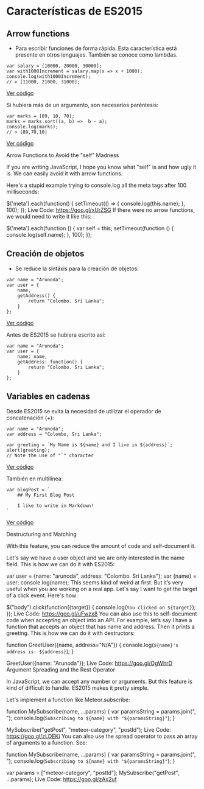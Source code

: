 # Características de ES2015

## Arrow functions
- Para escribir funciones de forma rápida. Esta característica está presente en otros lenguajes. También se conoce como lambdas.

```
var salary = [10000, 20000, 30000];
var with1000Increment = salary.map(x => x + 1000);
console.log(with1000Increment);
// > [11000, 21000, 31000];
```
[Ver código](https://goo.gl/Tc0BV4)

Si hubiera más de un argumento, son necesarios paréntesis:
```
var marks = [89, 10, 70];
marks = marks.sort((a, b) =>  b - a);
console.log(marks);
// > [89,70,10]
```
[Ver código](https://goo.gl/08Ilik)

Arrow Functions to Avoid the "self" Madness

If you are writing JavaScript, I hope you know what "self" is and how ugly it is. We can easily avoid it with arrow functions.

Here's a stupid example trying to console.log all the meta tags after 100 milliseconds:

$('meta').each(function() {
    setTimeout(() => {
        console.log(this.name);
    }, 100);
});
Live Code: https://goo.gl/xUrZSG
If there were no arrow functions, we would need to write it like this:

$('meta').each(function () {
    var self = this;
    setTimeout(function () {
        console.log(self.name);
    }, 100);
});

## Creación de objetos
- Se reduce la sintáxis para la creación de objetos:

```
var name = "Arunoda";
var user = {
    name,
    getAddress() {
        return "Colombo. Sri Lanka";
    }
};
```
[Ver código](https://goo.gl/9VMfoS)

Antes de ES2015 se hubiera escrito así:
```
var name = "Arunoda";
var user = {
    name: name, 
    getAddress: function() {
        return "Colombo. Sri Lanka";
    }
};
```
## Variables en cadenas
Desde ES2015 se evita la necesidad de utilizar el operador de concatenación (+):

```
var name = "Arunoda";
var address = "Colombo, Sri Lanka";

var greeting = `My Name is ${name} and I live in ${address}`;
alert(greeting);
// Note the use of "`" character
```
[Ver código](https://goo.gl/zfUzWq)

También en multilínea:

```
var blogPost = `
    ## My First Blog Post 

    I like to write in Markdown!   
`
```
[Ver código](https://goo.gl/GbbmHD)

Destructuring and Matching

With this feature, you can reduce the amount of code and self-document it.

Let's say we have a user object and we are only interested in the name field. This is how we can do it with ES2015:

var user = {name: "arunoda", address: "Colombo. Sri Lanka"};
var {name} = user;
console.log(name);
This seems kind of weird at first. But it’s very useful when you are working on a real app. Let's say I want to get the target of a click event. Here's how:

$("body").click(function({target}) {
    console.log(`You clicked on ${target}`);
});
Live Code: https://goo.gl/uFwzx8
You can also use this to self-document code when accepting an object into an API. For example, let’s say I have a function that accepts an object that has name and address. Then it prints a greeting. This is how we can do it with destructors:

function GreetUser({name, address="N/A"}) {
  console.log(`${name}'s address is: ${address}`);
}

GreetUser({name: "Arunoda"});
Live Code: https://goo.gl/OgWhrD
Argument Spreading and the Rest Operator

In JavaScript, we can accept any number or arguments. But this feature is kind of difficult to handle. ES2015 makes it pretty simple.

Let's implement a function like Meteor.subscribe:

function MySubscribe(name, ...params) {
    var paramsString = params.join(", ");
    console.log(`Subscribing to ${name} with "${paramsString}"`);
}


MySubscribe("getPost", "meteor-category", "postId");
Live Code: https://goo.gl/zLDEKi
You can also use the spread operator to pass an array of arguments to a function. See:

function MySubscribe(name, ...params) {
    var paramsString = params.join(", ");
    console.log(`Subscribing to ${name} with "${paramsString}"`);
}

var params = ["meteor-category", "postId"];
MySubscribe("getPost", ...params);
Live Code: https://goo.gl/zAx2uf


